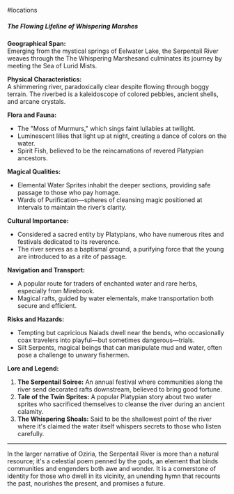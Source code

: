 #locations

##### The Flowing Lifeline of Whispering Marshes

**Geographical Span:**  
Emerging from the mystical springs of Eelwater Lake, the Serpentail River weaves through the The Whispering Marshesand culminates its journey by meeting the Sea of Lurid Mists.

**Physical Characteristics:**  
A shimmering river, paradoxically clear despite flowing through boggy terrain. The riverbed is a kaleidoscope of colored pebbles, ancient shells, and arcane crystals.

**Flora and Fauna:**  
- The "Moss of Murmurs," which sings faint lullabies at twilight.
- Luminescent lilies that light up at night, creating a dance of colors on the water.
- Spirit Fish, believed to be the reincarnations of revered Platypian ancestors.

**Magical Qualities:**  
- Elemental Water Sprites inhabit the deeper sections, providing safe passage to those who pay homage.
- Wards of Purification—spheres of cleansing magic positioned at intervals to maintain the river’s clarity.
  
**Cultural Importance:**  
- Considered a sacred entity by Platypians, who have numerous rites and festivals dedicated to its reverence.
- The river serves as a baptismal ground, a purifying force that the young are introduced to as a rite of passage.

**Navigation and Transport:**  
- A popular route for traders of enchanted water and rare herbs, especially from Mirebrook.
- Magical rafts, guided by water elementals, make transportation both secure and efficient.

**Risks and Hazards:**  
- Tempting but capricious Naiads dwell near the bends, who occasionally coax travelers into playful—but sometimes dangerous—trials.
- Silt Serpents, magical beings that can manipulate mud and water, often pose a challenge to unwary fishermen.

**Lore and Legend:**  
1. **The Serpentail Soiree:** An annual festival where communities along the river send decorated rafts downstream, believed to bring good fortune.
2. **Tale of the Twin Sprites:** A popular Platypian story about two water sprites who sacrificed themselves to cleanse the river during an ancient calamity.
3. **The Whispering Shoals:** Said to be the shallowest point of the river where it's claimed the water itself whispers secrets to those who listen carefully.

---

In the larger narrative of Oziria, the Serpentail River is more than a natural resource; it's a celestial poem penned by the gods, an element that binds communities and engenders both awe and wonder. It is a cornerstone of identity for those who dwell in its vicinity, an unending hymn that recounts the past, nourishes the present, and promises a future.